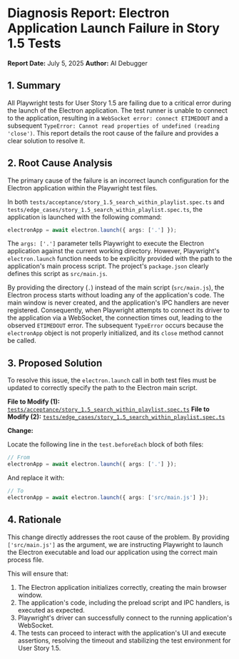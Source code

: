 # Diagnosis Report: Electron Application Launch Failure in Story 1.5 Tests

**Report Date:** July 5, 2025
**Author:** AI Debugger

## 1. Summary

All Playwright tests for User Story 1.5 are failing due to a critical error during the launch of the Electron application. The test runner is unable to connect to the application, resulting in a `WebSocket error: connect ETIMEDOUT` and a subsequent `TypeError: Cannot read properties of undefined (reading 'close')`. This report details the root cause of the failure and provides a clear solution to resolve it.

## 2. Root Cause Analysis

The primary cause of the failure is an incorrect launch configuration for the Electron application within the Playwright test files.

In both `tests/acceptance/story_1.5_search_within_playlist.spec.ts` and `tests/edge_cases/story_1.5_search_within_playlist.spec.ts`, the application is launched with the following command:

```typescript
electronApp = await electron.launch({ args: ['.'] });
```

The `args: ['.']` parameter tells Playwright to execute the Electron application against the current working directory. However, Playwright's `electron.launch` function needs to be explicitly provided with the path to the application's main process script. The project's `package.json` clearly defines this script as `src/main.js`.

By providing the directory (`.`) instead of the main script (`src/main.js`), the Electron process starts without loading any of the application's code. The main window is never created, and the application's IPC handlers are never registered. Consequently, when Playwright attempts to connect its driver to the application via a WebSocket, the connection times out, leading to the observed `ETIMEDOUT` error. The subsequent `TypeError` occurs because the `electronApp` object is not properly initialized, and its `close` method cannot be called.

## 3. Proposed Solution

To resolve this issue, the `electron.launch` call in both test files must be updated to correctly specify the path to the Electron main script.

**File to Modify (1):** [`tests/acceptance/story_1.5_search_within_playlist.spec.ts`](tests/acceptance/story_1.5_search_within_playlist.spec.ts)
**File to Modify (2):** [`tests/edge_cases/story_1.5_search_within_playlist.spec.ts`](tests/edge_cases/story_1.5_search_within_playlist.spec.ts)

**Change:**

Locate the following line in the `test.beforeEach` block of both files:

```typescript
// From
electronApp = await electron.launch({ args: ['.'] });
```

And replace it with:

```typescript
// To
electronApp = await electron.launch({ args: ['src/main.js'] });
```

## 4. Rationale

This change directly addresses the root cause of the problem. By providing `['src/main.js']` as the argument, we are instructing Playwright to launch the Electron executable and load our application using the correct main process file.

This will ensure that:
1.  The Electron application initializes correctly, creating the main browser window.
2.  The application's code, including the preload script and IPC handlers, is executed as expected.
3.  Playwright's driver can successfully connect to the running application's WebSocket.
4.  The tests can proceed to interact with the application's UI and execute assertions, resolving the timeout and stabilizing the test environment for User Story 1.5.